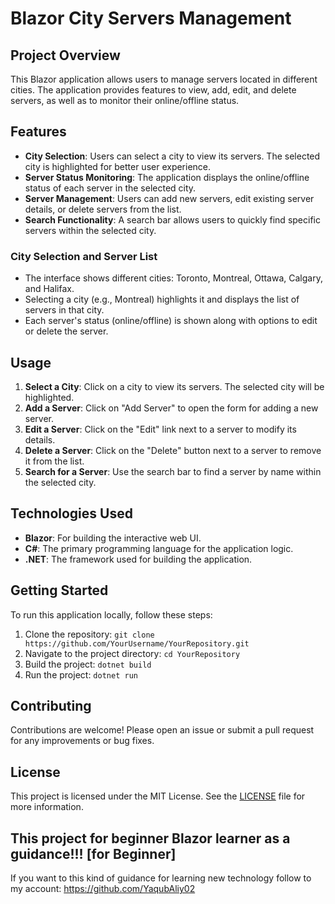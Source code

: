 # Blazor City Servers Management

## Project Overview

This Blazor application allows users to manage servers located in different cities. The application provides features to view, add, edit, and delete servers, as well as to monitor their online/offline status.

## Features

- **City Selection**: Users can select a city to view its servers. The selected city is highlighted for better user experience.
- **Server Status Monitoring**: The application displays the online/offline status of each server in the selected city.
- **Server Management**: Users can add new servers, edit existing server details, or delete servers from the list.
- **Search Functionality**: A search bar allows users to quickly find specific servers within the selected city.

### City Selection and Server List
* The interface shows different cities: Toronto, Montreal, Ottawa, Calgary, and Halifax.
* Selecting a city (e.g., Montreal) highlights it and displays the list of servers in that city.
* Each server's status (online/offline) is shown along with options to edit or delete the server.

## Usage

1. **Select a City**: Click on a city to view its servers. The selected city will be highlighted.
2. **Add a Server**: Click on "Add Server" to open the form for adding a new server.
3. **Edit a Server**: Click on the "Edit" link next to a server to modify its details.
4. **Delete a Server**: Click on the "Delete" button next to a server to remove it from the list.
5. **Search for a Server**: Use the search bar to find a server by name within the selected city.

## Technologies Used

- **Blazor**: For building the interactive web UI.
- **C#**: The primary programming language for the application logic.
- **.NET**: The framework used for building the application.

## Getting Started

To run this application locally, follow these steps:

1. Clone the repository: `git clone https://github.com/YourUsername/YourRepository.git`
2. Navigate to the project directory: `cd YourRepository`
3. Build the project: `dotnet build`
4. Run the project: `dotnet run`

## Contributing

Contributions are welcome! Please open an issue or submit a pull request for any improvements or bug fixes.

## License

This project is licensed under the MIT License. See the [LICENSE](LICENSE) file for more information.
## This project for beginner Blazor learner as a guidance!!! [for Beginner]
If you want to this kind of guidance for learning new technology follow to my account: https://github.com/YaqubAliy02
